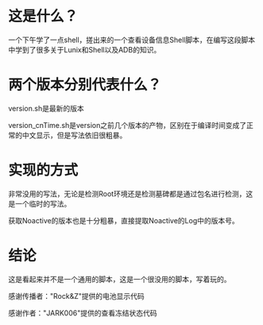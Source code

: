 # 这是什么？
一个下午学了一点shell，搓出来的一个查看设备信息Shell脚本，在编写这段脚本中学到了很多关于Lunix和Shell以及ADB的知识。
# 两个版本分别代表什么？
version.sh是最新的版本

version_cnTime.sh是version之前几个版本的产物，区别在于编译时间变成了正常的中文显示，但是写法依旧很粗暴。
# 实现的方式
非常没用的写法，无论是检测Root环境还是检测墓碑都是通过包名进行检测，这是一个临时的写法。

获取Noactive的版本也是十分粗暴，直接提取Noactive的Log中的版本号。
# 结论
这是看起来并不是一个通用的脚本，这是一个很没用的脚本，写着玩的。

感谢传播者："Rock&Z"提供的电池显示代码

感谢作者："JARK006"提供的查看冻结状态代码
